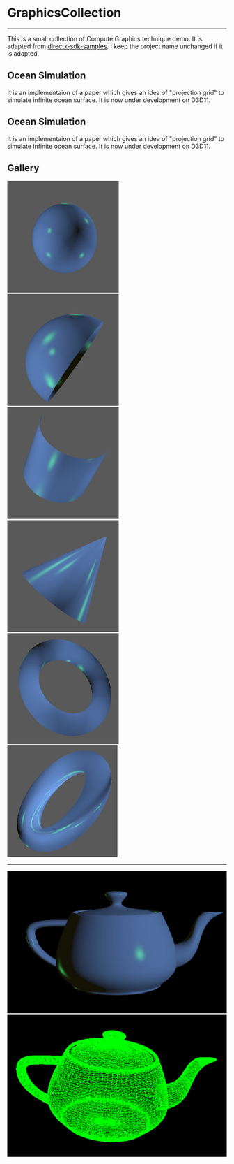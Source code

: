 # GraphicsCollection
---
This is a small collection of Compute Graphics technique demo. It is adapted from [directx-sdk-samples](https://github.com/walbourn/directx-sdk-samples).
I keep the project name unchanged if it is adapted.

## Ocean Simulation
It is an implementaion of a paper which gives an idea of "projection grid" to simulate infinite ocean surface.
It is now under development on D3D11.

## Ocean Simulation
It is an implementaion of a paper which gives an idea of "projection grid" to simulate infinite ocean surface.
It is now under development on D3D11.

## Gallery

![sphere phong model](./demo/demo-sphere-phong.png)
![half sphere phong intel](./demo/half-sphere-phong-intel.png)
![half cylinder phong intel](./demo/half-cylinder-phong-intel.png)
![half cone phong intel](./demo/half-cone-phong-intel.png)
![Torus phong error normalintel](./demo/torus-phong-err-intel.png)
![Torus phong intel](./demo/torus-phong-intel.png)

---
![teapot](./demo/teapot-phong.png)
![teapot-wireframe](./demo/teapot-wireframe.png)
